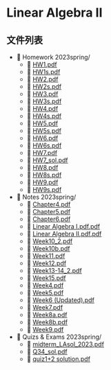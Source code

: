 # Linear Algebra II
## 文件列表
- 📁 Homework 2023spring/
    - 📄 [HW1.pdf](https://github.com/FM-Course/bnbu-fm-course-sharing/blob/master/Linear%20Algebra%20II/Homework%202023spring/HW1.pdf)
    - 📄 [HW1s.pdf](https://github.com/FM-Course/bnbu-fm-course-sharing/blob/master/Linear%20Algebra%20II/Homework%202023spring/HW1s.pdf)
    - 📄 [HW2.pdf](https://github.com/FM-Course/bnbu-fm-course-sharing/blob/master/Linear%20Algebra%20II/Homework%202023spring/HW2.pdf)
    - 📄 [HW2s.pdf](https://github.com/FM-Course/bnbu-fm-course-sharing/blob/master/Linear%20Algebra%20II/Homework%202023spring/HW2s.pdf)
    - 📄 [HW3.pdf](https://github.com/FM-Course/bnbu-fm-course-sharing/blob/master/Linear%20Algebra%20II/Homework%202023spring/HW3.pdf)
    - 📄 [HW3s.pdf](https://github.com/FM-Course/bnbu-fm-course-sharing/blob/master/Linear%20Algebra%20II/Homework%202023spring/HW3s.pdf)
    - 📄 [HW4.pdf](https://github.com/FM-Course/bnbu-fm-course-sharing/blob/master/Linear%20Algebra%20II/Homework%202023spring/HW4.pdf)
    - 📄 [HW4s.pdf](https://github.com/FM-Course/bnbu-fm-course-sharing/blob/master/Linear%20Algebra%20II/Homework%202023spring/HW4s.pdf)
    - 📄 [HW5.pdf](https://github.com/FM-Course/bnbu-fm-course-sharing/blob/master/Linear%20Algebra%20II/Homework%202023spring/HW5.pdf)
    - 📄 [HW5s.pdf](https://github.com/FM-Course/bnbu-fm-course-sharing/blob/master/Linear%20Algebra%20II/Homework%202023spring/HW5s.pdf)
    - 📄 [HW6.pdf](https://github.com/FM-Course/bnbu-fm-course-sharing/blob/master/Linear%20Algebra%20II/Homework%202023spring/HW6.pdf)
    - 📄 [HW6s.pdf](https://github.com/FM-Course/bnbu-fm-course-sharing/blob/master/Linear%20Algebra%20II/Homework%202023spring/HW6s.pdf)
    - 📄 [HW7.pdf](https://github.com/FM-Course/bnbu-fm-course-sharing/blob/master/Linear%20Algebra%20II/Homework%202023spring/HW7.pdf)
    - 📄 [HW7_sol.pdf](https://github.com/FM-Course/bnbu-fm-course-sharing/blob/master/Linear%20Algebra%20II/Homework%202023spring/HW7_sol.pdf)
    - 📄 [HW8.pdf](https://github.com/FM-Course/bnbu-fm-course-sharing/blob/master/Linear%20Algebra%20II/Homework%202023spring/HW8.pdf)
    - 📄 [HW8s.pdf](https://github.com/FM-Course/bnbu-fm-course-sharing/blob/master/Linear%20Algebra%20II/Homework%202023spring/HW8s.pdf)
    - 📄 [HW9.pdf](https://github.com/FM-Course/bnbu-fm-course-sharing/blob/master/Linear%20Algebra%20II/Homework%202023spring/HW9.pdf)
    - 📄 [HW9s.pdf](https://github.com/FM-Course/bnbu-fm-course-sharing/blob/master/Linear%20Algebra%20II/Homework%202023spring/HW9s.pdf)
- 📁 Notes  2023spring/
    - 📄 [Chapter4.pdf](https://github.com/FM-Course/bnbu-fm-course-sharing/blob/master/Linear%20Algebra%20II/Notes%20%202023spring/Chapter4.pdf)
    - 📄 [Chapter5.pdf](https://github.com/FM-Course/bnbu-fm-course-sharing/blob/master/Linear%20Algebra%20II/Notes%20%202023spring/Chapter5.pdf)
    - 📄 [Chapter6.pdf](https://github.com/FM-Course/bnbu-fm-course-sharing/blob/master/Linear%20Algebra%20II/Notes%20%202023spring/Chapter6.pdf)
    - 📄 [Linear Algebra I.pdf.pdf](https://github.com/FM-Course/bnbu-fm-course-sharing/blob/master/Linear%20Algebra%20II/Notes%20%202023spring/Linear%20Algebra%20I.pdf.pdf)
    - 📄 [Linear Algebra II.pdf.pdf](https://github.com/FM-Course/bnbu-fm-course-sharing/blob/master/Linear%20Algebra%20II/Notes%20%202023spring/Linear%20Algebra%20II.pdf.pdf)
    - 📄 [Week10_2.pdf](https://github.com/FM-Course/bnbu-fm-course-sharing/blob/master/Linear%20Algebra%20II/Notes%20%202023spring/Week10_2.pdf)
    - 📄 [Week10b.pdf](https://github.com/FM-Course/bnbu-fm-course-sharing/blob/master/Linear%20Algebra%20II/Notes%20%202023spring/Week10b.pdf)
    - 📄 [Week11.pdf](https://github.com/FM-Course/bnbu-fm-course-sharing/blob/master/Linear%20Algebra%20II/Notes%20%202023spring/Week11.pdf)
    - 📄 [Week12.pdf](https://github.com/FM-Course/bnbu-fm-course-sharing/blob/master/Linear%20Algebra%20II/Notes%20%202023spring/Week12.pdf)
    - 📄 [Week13-14_2.pdf](https://github.com/FM-Course/bnbu-fm-course-sharing/blob/master/Linear%20Algebra%20II/Notes%20%202023spring/Week13-14_2.pdf)
    - 📄 [Week15.pdf](https://github.com/FM-Course/bnbu-fm-course-sharing/blob/master/Linear%20Algebra%20II/Notes%20%202023spring/Week15.pdf)
    - 📄 [Week4.pdf](https://github.com/FM-Course/bnbu-fm-course-sharing/blob/master/Linear%20Algebra%20II/Notes%20%202023spring/Week4.pdf)
    - 📄 [Week5.pdf](https://github.com/FM-Course/bnbu-fm-course-sharing/blob/master/Linear%20Algebra%20II/Notes%20%202023spring/Week5.pdf)
    - 📄 [Week6 (Updated).pdf](https://github.com/FM-Course/bnbu-fm-course-sharing/blob/master/Linear%20Algebra%20II/Notes%20%202023spring/Week6%20(Updated).pdf)
    - 📄 [Week7.pdf](https://github.com/FM-Course/bnbu-fm-course-sharing/blob/master/Linear%20Algebra%20II/Notes%20%202023spring/Week7.pdf)
    - 📄 [Week8a.pdf](https://github.com/FM-Course/bnbu-fm-course-sharing/blob/master/Linear%20Algebra%20II/Notes%20%202023spring/Week8a.pdf)
    - 📄 [Week8b.pdf](https://github.com/FM-Course/bnbu-fm-course-sharing/blob/master/Linear%20Algebra%20II/Notes%20%202023spring/Week8b.pdf)
    - 📄 [Week9.pdf](https://github.com/FM-Course/bnbu-fm-course-sharing/blob/master/Linear%20Algebra%20II/Notes%20%202023spring/Week9.pdf)
- 📁 Quizs & Exams  2023spring/
    - 📄 [midterm_LAsol_2023.pdf](https://github.com/FM-Course/bnbu-fm-course-sharing/blob/master/Linear%20Algebra%20II/Quizs%20&%20Exams%20%202023spring/midterm_LAsol_2023.pdf)
    - 📄 [Q34_sol.pdf](https://github.com/FM-Course/bnbu-fm-course-sharing/blob/master/Linear%20Algebra%20II/Quizs%20&%20Exams%20%202023spring/Q34_sol.pdf)
    - 📄 [quiz1+2 solution.pdf](https://github.com/FM-Course/bnbu-fm-course-sharing/blob/master/Linear%20Algebra%20II/Quizs%20&%20Exams%20%202023spring/quiz1+2%20solution.pdf)
